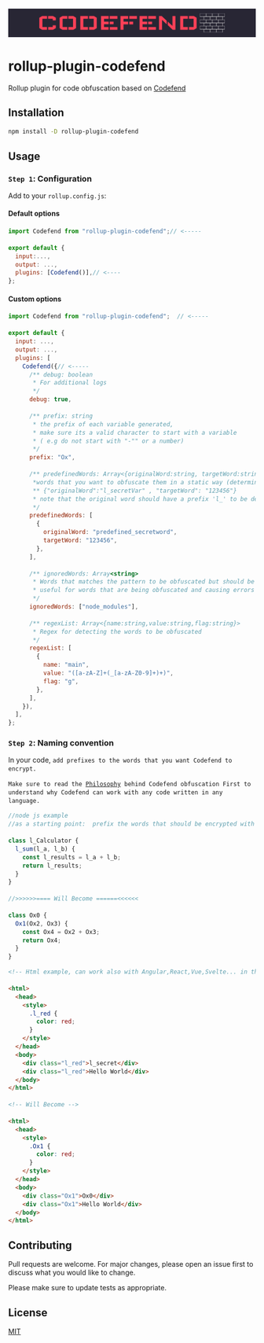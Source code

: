<p align="center">
 <img src="./public/img/logo.png">
</p>

# rollup-plugin-codefend

Rollup plugin for code obfuscation based on [Codefend](https://www.npmjs.com/package/codefend)

## Installation

```bash
npm install -D rollup-plugin-codefend
```

## Usage

### `Step 1`: Configuration

Add to your `rollup.config.js`:

#### Default options

```js
import Codefend from "rollup-plugin-codefend";// <-----

export default {
  input:...,
  output: ...,
  plugins: [Codefend()],// <----
};
```

#### Custom options

```js
import Codefend from "rollup-plugin-codefend";  // <-----

export default {
  input: ...,
  output: ...,
  plugins: [
    Codefend({// <-----
      /** debug: boolean
       * For additional logs
       */
      debug: true,

      /** prefix: string
       * the prefix of each variable generated,
       * make sure its a valid character to start with a variable
       * ( e.g do not start with "-"" or a number)
       */
      prefix: "Ox",

      /** predefinedWords: Array<{originalWord:string, targetWord:string}>
       *words that you want to obfuscate them in a static way (determined output)
       ** {"originalWord":"l_secretVar" , "targetWord": "123456"}
       * note that the original word should have a prefix 'l_' to be detected and replaced
       */
      predefinedWords: [
        {
          originalWord: "predefined_secretword",
          targetWord: "123456",
        },
      ],

      /** ignoredWords: Array<string>
       * Words that matches the pattern to be obfuscated but should be kept as is.
       * useful for words that are being obfuscated and causing errors in build
       */
      ignoredWords: ["node_modules"],

      /** regexList: Array<{name:string,value:string,flag:string}>
       * Regex for detecting the words to be obfuscated
       */
      regexList: [
        {
          name: "main",
          value: "([a-zA-Z]+(_[a-zA-Z0-9]+)+)",
          flag: "g",
        },
      ],
    }),
  ],
};
```

### `Step 2`: Naming convention

In your code, `add prefixes to the words that you want Codefend to encrypt.`

`Make sure to read the `[`Philosophy`](https://github.com/Codefend/core#philosophy)` behind Codefend obfuscation First to understand why Codefend can work with any code written in any language.`

```js
//node js example
//as a starting point:  prefix the words that should be encrypted with l_

class l_Calculator {
  l_sum(l_a, l_b) {
    const l_results = l_a + l_b;
    return l_results;
  }
}

//>>>>>>==== Will Become ======<<<<<<

class Ox0 {
  Ox1(Ox2, Ox3) {
    const Ox4 = Ox2 + Ox3;
    return Ox4;
  }
}
```

```html
<!-- Html example, can work also with Angular,React,Vue,Svelte... in the same way -->

<html>
  <head>
    <style>
      .l_red {
        color: red;
      }
    </style>
  </head>
  <body>
    <div class="l_red">l_secret</div>
    <div class="l_red">Hello World</div>
  </body>
</html>

<!-- Will Become -->

<html>
  <head>
    <style>
      .Ox1 {
        color: red;
      }
    </style>
  </head>
  <body>
    <div class="Ox1">Ox0</div>
    <div class="Ox1">Hello World</div>
  </body>
</html>
```

## Contributing

Pull requests are welcome. For major changes, please open an issue first to discuss what you would like to change.

Please make sure to update tests as appropriate.

## License

[MIT](./LICENSE.md)
